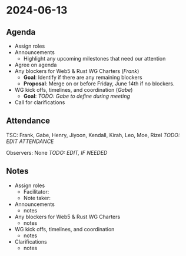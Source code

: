 # 2024-06-13

## Agenda

- Assign roles
- Announcements
  - Highlight any upcoming milestones that need our attention
- Agree on agenda
- Any blockers for Web5 & Rust WG Charters (*Frank*)
  - **Goal**: Identify if there are any remaining blockers
  - **Proposal**: Merge on or before Friday, June 14th if no blockers.
- WG kick offs, timelines, and coordination (*Gabe*)
  - **Goal**: *TODO: Gabe to define during meeting*
- Call for clarifications

## Attendance

TSC: Frank, Gabe, Henry, Jiyoon, Kendall, Kirah, Leo, Moe, Rizel *TODO: EDIT ATTENDANCE*

Observers: None *TODO: EDIT, IF NEEDED*

## Notes

- Assign roles
  - Facilitator: 
  - Note taker: 
- Announcements
  - notes
- Any blockers for Web5 & Rust WG Charters
  - notes
- WG kick offs, timelines, and coordination
  - notes
- Clarifications
  - notes
